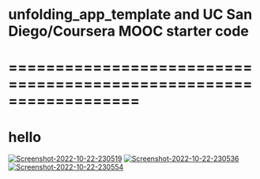 <h1>unfolding_app_template and UC San Diego/Coursera MOOC starter code</h1>
<h1>==================================================================</h1>


<h1>hello</h1>
<a href="https://ibb.co/MBFx8NH"><img src="https://i.ibb.co/mNfVvzK/Screenshot-2022-10-22-230519.png" alt="Screenshot-2022-10-22-230519" border="0" /></a>
<a href="https://ibb.co/tJwp1Mc"><img src="https://i.ibb.co/XCfxGZp/Screenshot-2022-10-22-230536.png" alt="Screenshot-2022-10-22-230536" border="0" /></a>
<a href="https://ibb.co/QpgV0CX"><img src="https://i.ibb.co/HBSyZxX/Screenshot-2022-10-22-230554.png" alt="Screenshot-2022-10-22-230554" border="0" /></a>

